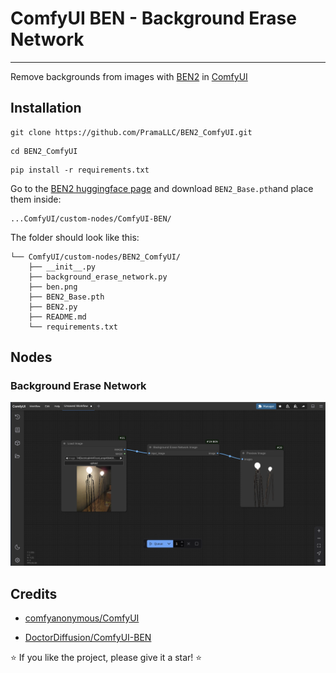 # ComfyUI BEN - Background Erase Network

****


Remove backgrounds from images with [BEN2](https://huggingface.co/PramaLLC/BEN2) in [ComfyUI](https://github.com/comfyanonymous/ComfyUI)

## Installation

```
git clone https://github.com/PramaLLC/BEN2_ComfyUI.git
```
```
cd BEN2_ComfyUI
```
```
pip install -r requirements.txt
```
Go to the [BEN2 huggingface page](https://huggingface.co/PramaLLC/BEN2/tree/main) and download `BEN2_Base.pth`and place them inside:
```
...ComfyUI/custom-nodes/ComfyUI-BEN/
```
The folder should look like this:
```
└── ComfyUI/custom-nodes/BEN2_ComfyUI/
    ├── __init__.py
    ├── background_erase_network.py
    ├── ben.png
    ├── BEN2_Base.pth
    ├── BEN2.py
    ├── README.md
    └── requirements.txt
```
## Nodes

### Background Erase Network
![BEN2](BEN2.png)




## Credits

- [comfyanonymous/ComfyUI](https://github.com/comfyanonymous/ComfyUI)

- [DoctorDiffusion/ComfyUI-BEN](https://github.com/DoctorDiffusion/ComfyUI-BEN)

⭐ If you like the project, please give it a star! ⭐

